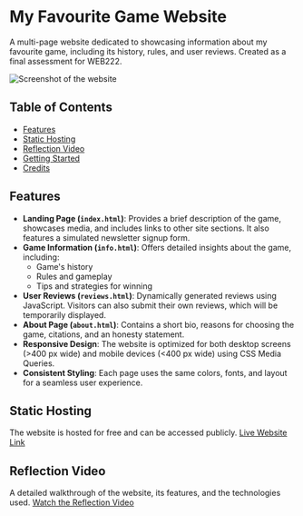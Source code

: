 # My Favourite Game Website

A multi-page website dedicated to showcasing information about my favourite game, including its history, rules, and user reviews. Created as a final assessment for WEB222.

![Screenshot of the website](path-to-your-screenshot.png)

## Table of Contents
- [Features](#features)
- [Static Hosting](#static-hosting)
- [Reflection Video](#reflection-video)
- [Getting Started](#getting-started)
- [Credits](#credits)

## Features

- **Landing Page (`index.html`)**: Provides a brief description of the game, showcases media, and includes links to other site sections. It also features a simulated newsletter signup form.
- **Game Information (`info.html`)**: Offers detailed insights about the game, including:
  - Game's history
  - Rules and gameplay 
  - Tips and strategies for winning
- **User Reviews (`reviews.html`)**: Dynamically generated reviews using JavaScript. Visitors can also submit their own reviews, which will be temporarily displayed.
- **About Page (`about.html`)**: Contains a short bio, reasons for choosing the game, citations, and an honesty statement.
- **Responsive Design**: The website is optimized for both desktop screens (>400 px wide) and mobile devices (<400 px wide) using CSS Media Queries.
- **Consistent Styling**: Each page uses the same colors, fonts, and layout for a seamless user experience.
  
## Static Hosting

The website is hosted for free and can be accessed publicly. 
[Live Website Link](https://web222rta.netlify.app/)

## Reflection Video

A detailed walkthrough of the website, its features, and the technologies used.
[Watch the Reflection Video](https://youtu.be/8yLpnF-rWV4)

